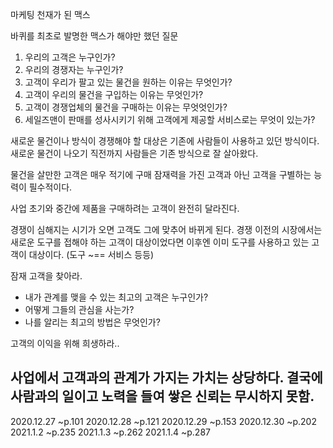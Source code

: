 마케팅 천재가 된 맥스

바퀴를 최초로 발명한 맥스가 해야만 했던 질문 
1. 우리의 고객은 누구인가?
2. 우리의 경쟁자는 누구인가?
3. 고객이 우리가 팔고 있는 물건을 원하는 이유는 무엇인가?
4. 고객이 우리의 물건을 구입하는 이유는 무엇인가?
5. 고객이 경쟁업체의 물건을 구매하는 이유는 무엇엇인가?
6. 세일즈맨이 판매를 성사시키기 위해 고객에게 제공할 서비스로는 무엇이 있는가?

새로운 물건이나 방식이 경쟁해야 할 대상은 기존에 사람들이 사용하고 있던 방식이다. 새로운 물건이 나오기 직전까지 사람들은 기존 방식으로 잘 살아왔다.

물건을 살만한 고객은 매우 적기에 구매 잠재력을 가진 고객과 아닌 고객을 구별하는 능력이 필수적이다.

사업 초기와 중간에 제품을 구매하려는 고객이 완전히 달라진다. 

경쟁이 심해지는 시기가 오면 고객도 그에 맞추어 바뀌게 된다. 경쟁 이전의 시장에서는 새로운 도구를 접해야 하는 고객이 대상이었다면 이후엔 이미 도구를 사용하고 있는 고객이 대상이다. (도구 ~== 서비스 등등)

잠재 고객을 찾아라.
- 내가 관계를 맺을 수 있는 최고의 고객은 누구인가?
- 어떻게 그들의 관심을 사는가?
- 나를 알리는 최고의 방법은 무엇인가? 

고객의 이익을 위해 희생하라.. 

사업에서 고객과의 관계가 가지는 가치는 상당하다. 결국에 사람과의 일이고 노력을 들여 쌓은 신뢰는 무시하지 못함. 
---
2020.12.27 ~p.101
2020.12.28 ~p.121
2020.12.29 ~p.153
2020.12.30 ~p.202
2021.1.2 ~p.235
2021.1.3 ~p.262
2021.1.4 ~p.287